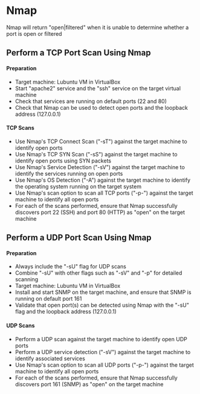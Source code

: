 # Nmap
Nmap will return "open|filtered" when it is unable to determine whether a port is open or filtered

## Perform a TCP Port Scan Using Nmap

#### Preparation
- Target machine: Lubuntu VM in VirtualBox
- Start "apache2" service and the "ssh" service on the target virtual machine
- Check that services are running on default ports (22 and 80)
- Check that Nmap can be used to detect open ports and the loopback address (127.0.0.1)

#### TCP Scans
- Use Nmap's TCP Connect Scan ("-sT") against the target machine to identify open ports
- Use Nmap's TCP SYN Scan ("-sS") against the target machine to identify open ports using SYN packets
- Use Nmap's Service Detection ("-sV") against the target machine to identify the services running on open ports
- Use Nmap's OS Detection ("-A") against the target machine to identify the operating system running on the target system
- Use Nmap's scan option to scan all TCP ports ("-p-") against the target machine to identify all open ports
- For each of the scans performed, ensure that Nmap successfully discovers port 22 (SSH) and port 80 (HTTP) as "open" on the target machine






## Perform a UDP Port Scan Using Nmap
#### Preparation
- Always include the "-sU" flag for UDP scans
- Combine "-sU" with other flags such as "-sV" and "-p" for detailed scanning
- Target machine: Lubuntu VM in VirtualBox
- Install and start SNMP on the target machine, and ensure that SNMP is running on default port 161
- Validate that open port(s) can be detected using Nmap with the "-sU" flag and the loopback address (127.0.0.1)

#### UDP Scans
- Perform a UDP scan against the target machine to identify open UDP ports
- Perform a UDP service detection ("-sV") against the target machine to identify associated services
- Use Nmap's scan option to scan all UDP ports ("-p-") against the target machine to identify all open ports
- For each of the scans performed, ensure that Nmap successfully discovers port 161 (SNMP) as "open" on the target machine


